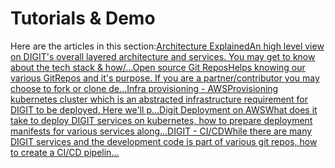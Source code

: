 # Tutorials & Demo

Here are the articles in this section:[Architecture ExplainedAn high level view on DIGIT's overall layered architecture and services. You may get to know about the tech stack & how/...](architecture-explained.md)[Open source Git ReposHelps knowing our various GitRepos and it's purpose. If you are a partner/contributor you may choose to fork or clone de...](open-source-git-repos.md)[Infra provisioning - AWSProvisioning kubernetes cluster which is an abstracted infrastructure requirement for DIGIT to be deployed. Here we'll p...](infra-provisioning-aws.md)[Digit Deployment on AWSWhat does it take to deploy DIGIT services on kubernetes, how to prepare deployment manifests for various services along...](digit-deployment-on-aws.md)[DIGIT - CI/CDWhile there are many DIGIT services and the development code is part of various git repos, how to create a CI/CD pipelin...](digit-ci-cd.md)

